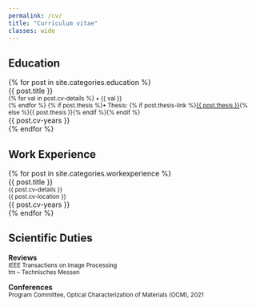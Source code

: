 ```yaml
---
permalink: /cv/
title: "Curriculum vitae"
classes: wide
---
```

<link rel='stylesheet' type='text/css' href='/assets/css/cvstyle.css' />


## Education
<div>
    {% for post in site.categories.education %}
      <div class="cv">
        <div class="cvmain">{{ post.title }}<br> 
          <small>
          {% for val in post.cv-details %}
            &#8226; {{ val }} <br>
          {% endfor %}
          {% if post.thesis %}&#8226; Thesis: {% if post.thesis-link %}<a href="{{ post.thesis-link }}" target="_blank">{{ post.thesis }}</a>{% else %}{{ post.thesis }}{% endif %}{% endif %}
          </small>
        </div>
        <div class="cvyears">{{ post.cv-years }}</div>
      </div>
    {% endfor %}
</div>
<div style="clear: both;"></div>


## Work Experience
<div>
    {% for post in site.categories.workexperience %}
      <div class="cv">
        <div class="cvmain">{{ post.title }}<br>
        <small> 
          {{ post.cv-details }}<br> 
          {{ post.cv-location }}
        </small>
        </div>
      <div class="cvyears">{{ post.cv-years }}</div>
      </div>
    {% endfor %}
</div>
<div style="clear: both;"></div>



## Scientific Duties
**Reviews**  
<small>
IEEE Transactions on Image Processing<br>
tm – Technisches Messen
</small>

**Conferences**  
<small>
Program Committee, Optical Characterization of Materials (OCM), 2021
</small>